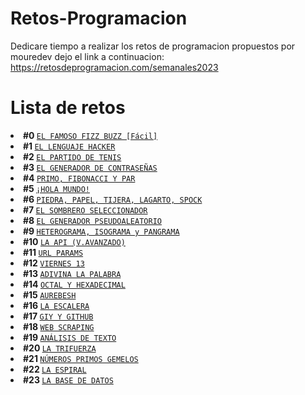 # Retos-Programacion

Dedicare tiempo a realizar los retos de programacion propuestos por mouredev dejo el link a continuacion: https://retosdeprogramacion.com/semanales2023

# Lista de retos

<li>
  <strong>
    #0
  </strong>
  <a href="https://github.com/s-bauza/Retos-Programacion-2023/tree/main/Retos/Reto%20%230%20-%20EL%20FAMOSO%20FIZZ%20BUZZ%20%5BF%C3%A1cil%5D"><code>EL FAMOSO FIZZ BUZZ [Fácil]</code></a>
</li>
<li>
  <strong>
    #1
  </strong>
  <a href="https://github.com/s-bauza/Retos-Programacion-2023/tree/main/Retos/Reto%20%231%20-%20EL%20LENGUAJE%20HACKER"><code>EL LENGUAJE HACKER</code></a>
</li><li>
  <strong>
    #2
  </strong>
  <a href="https://github.com/s-bauza/Retos-Programacion-2023/tree/main/Retos/Reto%20%232%20-%20EL%20PARTIDO%20DE%20TENIS"><code>EL PARTIDO DE TENIS</code></a>
</li>
<li>
  <strong>
    #3
  </strong>
  <a href="https://github.com/s-bauza/Retos-Programacion-2023/tree/main/Retos/Reto%20%233%20-%20EL%20GENERADOR%20DE%20CONTRASE%C3%91AS"><code>EL GENERADOR DE CONTRASEÑAS</code></a>
</li>
<li>
  <strong>
    #4
  </strong>
  <a href="https://github.com/s-bauza/Retos-Programacion-2023/tree/main/Retos/RETO%20%234%20-%20PRIMO%2C%20FIBONACCI%20Y%20PAR"><code>PRIMO, FIBONACCI Y PAR</code></a>
</li>
<li>
  <strong>
    #5
  </strong>
  <a href="https://github.com/s-bauza/Retos-Programacion-2023/tree/main/Retos/Reto%20%235%20-%20%C2%A1HOLA%20MUNDO!"><code>¡HOLA MUNDO!</code></a>
</li>
<li>
  <strong>
    #6
  </strong>
  <a href="https://github.com/s-bauza/Retos-Programacion-2023/tree/main/Retos/Reto%20%236%20-%20PIEDRA%2C%20PAPEL%2C%20TIJERA%2C%20LAGARTO%2C%20SPOCK"><code>PIEDRA, PAPEL, TIJERA, LAGARTO, SPOCK</code></a>
</li>
<li>
  <strong>
    #7
  </strong>
  <a href="https://github.com/s-bauza/Retos-Programacion-2023/tree/main/Retos/Reto%20%237%20-%20EL%20SOMBRERO%20SELECCIONADOR"><code>EL SOMBRERO SELECCIONADOR</code></a>
</li>
<li>
  <strong>
    #8
  </strong>
  <a href="https://github.com/s-bauza/Retos-Programacion-2023/tree/main/Retos/Reto%20%238%20-%20EL%20GENERADOR%20PSEUDOALEATORIO"><code>EL GENERADOR PSEUDOALEATORIO</code></a>
</li>
<li>
  <strong>
    #9
  </strong>
  <a href="https://github.com/s-bauza/Retos-Programacion-2023/tree/main/Retos/Reto%20%239%20-%20HETEROGRAMA%2C%20ISOGRAMA%20y%20PANGRAMA"><code>HETEROGRAMA, ISOGRAMA y PANGRAMA</code></a>
</li>
<li>
  <strong>
    #10
  </strong>
  <a href="https://github.com/s-bauza/Retos-Programacion-2023/tree/1c02a680fd37c8e7c0154661008d23a1cd10acbf/Retos/Reto%20%2310%20-%20LA%20API/LaAPI"><code>LA API (V.AVANZADO)</code></a>
</li>
<li>
  <strong>
    #11
  </strong>
  <a href="https://github.com/s-bauza/Retos-Programacion/tree/main/Retos/Reto%20%2311%20-%20URL%20PARAMS"><code>URL PARAMS</code></a>
</li>
<li>
  <strong>
    #12
  </strong>
  <a href="https://github.com/s-bauza/Retos-Programacion/tree/main/Retos/Reto%20%2312%20-%20VIERNES%2013"><code>VIERNES 13</code></a>
</li>
<li>
  <strong>
    #13
  </strong>
  <a href="https://github.com/s-bauza/Retos-Programacion/tree/main/Retos/Reto%20%2313%20-%20ADIVINA%20LA%20PALABRA"><code>ADIVINA LA PALABRA</code></a>
</li>
<li>
  <strong>
    #14
  </strong>
  <a href="https://github.com/s-bauza/Retos-Programacion/tree/main/Retos/Reto%20%2314%20-%20OCTAL%20Y%20HEXADECIMAL"><code>OCTAL Y HEXADECIMAL</code></a>
</li>
<li>
  <strong>
    #15
  </strong>
  <a href="https://github.com/s-bauza/Retos-Programacion/tree/main/Retos/Reto%20%2315%20-%20AUREBESH"><code>AUREBESH</code></a>
</li>
<li>
  <strong>
    #16
  </strong>
  <a href="https://github.com/s-bauza/Retos-Programacion/tree/main/Retos/Reto%20%2316%20-%20LA%20ESCALERA"><code>LA ESCALERA</code></a>
</li>
<li>
  <strong>
    #17
  </strong>
  <a href="https://github.com/s-bauza/Retos-Programacion/tree/main/Retos/Reto%20%2317%20-%20GIT%20Y%20GITHUB"><code>GIY Y GITHUB</code></a>
</li>
<li>
  <strong>
    #18
  </strong>
  <a href="https://github.com/s-bauza/Retos-Programacion/tree/main/Retos/Reto%20%2318%20-%20WEB%20SCRAPING"><code>WEB SCRAPING</code></a>
</li>
<li>
  <strong>
    #19
  </strong>
  <a href="https://github.com/s-bauza/Retos-Programacion/tree/main/Retos/Reto%20%2319%20-%20AN%C3%81LISIS%20DE%20TEXTO"><code>ANÁLISIS DE TEXTO</code></a>
</li>
<li>
  <strong>
    #20
  </strong>
  <a href="https://github.com/s-bauza/Retos-Programacion/tree/main/Retos/Reto%20%2320%20-%20LA%20TRIFUERZA"><code>LA TRIFUERZA</code></a>
</li>
<li>
  <strong>
    #21
  </strong>
  <a href="https://github.com/s-bauza/Retos-Programacion/tree/main/Retos/Reto%20%2321%20-%20N%C3%9AMEROS%20PRIMOS%20GEMELOS"><code>NÚMEROS PRIMOS GEMELOS</code></a>
</li>
<li>
  <strong>
    #22
  </strong>
  <a href="https://github.com/s-bauza/Retos-Programacion/tree/main/Retos/Reto%20%2322%20-%20LA%20ESPIRAL"><code>LA ESPIRAL</code></a>
</li>
<li>
  <strong>
    #23
  </strong>
  <a href="https://github.com/s-bauza/Retos-Programacion/tree/main/Retos/Reto%20%2323%20-%20LA%20BASE%20DE%20DATOS"><code>LA BASE DE DATOS</code></a>
</li>
